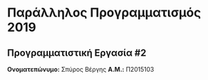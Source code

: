 # Παράλληλος Προγραμματισμός 2019
## Προγραμματιστική Εργασία #2

**Ονοματεπώνυμο:** Σπύρος Βέργης
**Α.Μ.:** Π2015103


